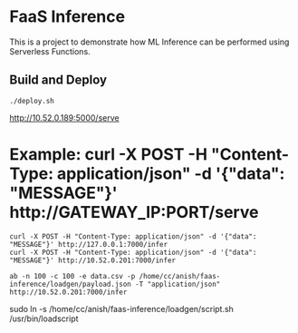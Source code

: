 # FaaS Inference

This is a project to demonstrate how ML Inference can be performed using Serverless Functions.

## Build and Deploy
```
./deploy.sh
```

http://10.52.0.189:5000/serve

# Example: curl -X POST -H "Content-Type: application/json" -d '{"data": "MESSAGE"}' http://GATEWAY_IP:PORT/serve
```
curl -X POST -H "Content-Type: application/json" -d '{"data": "MESSAGE"}' http://127.0.0.1:7000/infer
curl -X POST -H "Content-Type: application/json" -d '{"data": "MESSAGE"}' http://10.52.0.201:7000/infer

ab -n 100 -c 100 -e data.csv -p /home/cc/anish/faas-inference/loadgen/payload.json -T "application/json" http://10.52.0.201:7000/infer
```
sudo ln -s /home/cc/anish/faas-inference/loadgen/script.sh /usr/bin/loadscript